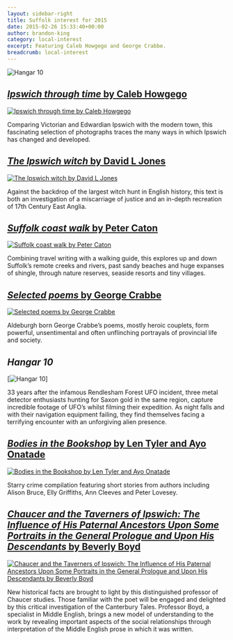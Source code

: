 ```yaml
---
layout: sidebar-right
title: Suffolk interest for 2015
date: 2015-02-26 15:33:40+00:00
author: brandon-king
category: local-interest
excerpt: Featuring Caleb Howgego and George Crabbe.
breadcrumb: local-interest
---
```

![Hangar 10](/images/featured/featured-hangar-10.jpg)

## [<cite>Ipswich through time</cite> by Caleb Howgego](http://suffolk.spydus.co.uk/cgi-bin/spydus.exe/ENQ/OPAC/BIBENQ/9189963?QRY=CTIBIB%3C%20IRN(45907122)&QRYTEXT=Ipswich%20through%20time)

[![Ipswich through time by Caleb Howgego](/images/article/ipswich-through-time.jpg)](http://suffolk.spydus.co.uk/cgi-bin/spydus.exe/ENQ/OPAC/BIBENQ/9189963?QRY=CTIBIB%3C%20IRN(45907122)&QRYTEXT=Ipswich%20through%20time)

Comparing Victorian and Edwardian Ipswich with the modern town, this fascinating selection of photographs traces the many ways in which Ipswich has changed and developed.

## [<cite>The Ipswich witch</cite> by David L Jones](http://suffolk.spydus.co.uk/cgi-bin/spydus.exe/ENQ/OPAC/BIBENQ/9192095?QRY=CTIBIB%3C%20IRN(43620131)&QRYTEXT=The%20Ipswich%20witch)

[![The Ipswich witch by David L Jones](/images/article/ipswich-witch.jpg)](http://suffolk.spydus.co.uk/cgi-bin/spydus.exe/ENQ/OPAC/BIBENQ/9192095?QRY=CTIBIB%3C%20IRN(43620131)&QRYTEXT=The%20Ipswich%20witch)

Against the backdrop of the largest witch hunt in English history, this text is both an investigation of a miscarriage of justice and an in-depth recreation of 17th Century East Anglia.

## [<cite>Suffolk coast walk</cite> by Peter Caton](http://suffolk.spydus.co.uk/cgi-bin/spydus.exe/ENQ/OPAC/BIBENQ/9197138?QRY=CTIBIB%3C%20IRN(46363075)&QRYTEXT=Suffolk%20coast%20walk)

[![Suffolk coast walk by Peter Caton](/images/article/suffolk-coast-walk.jpg)](http://suffolk.spydus.co.uk/cgi-bin/spydus.exe/ENQ/OPAC/BIBENQ/9197138?QRY=CTIBIB%3C%20IRN(46363075)&QRYTEXT=Suffolk%20coast%20walk)

Combining travel writing with a walking guide, this explores up and down Suffolk&#8217;s remote creeks and rivers, past sandy beaches and huge expanses of shingle, through nature reserves, seaside resorts and tiny villages.

## [<cite>Selected poems</cite> by George Crabbe](http://suffolk.spydus.co.uk/cgi-bin/spydus.exe/ENQ/OPAC/BIBENQ/2578906?QRY=CTIBIB%3C%20IRN(28110)&QRYTEXT=Selected%20poems)

[![Selected poems by George Crabbe](/images/article/selected-poems-crabbe.jpg)](http://suffolk.spydus.co.uk/cgi-bin/spydus.exe/ENQ/OPAC/BIBENQ/2578906?QRY=CTIBIB%3C%20IRN(28110)&QRYTEXT=Selected%20poems)

Aldeburgh born George Crabbe&#8217;s poems, mostly heroic couplets, form powerful, unsentimental and often unflinching portrayals of provincial life and society.

## <cite>Hangar 10</cite>

[![Hangar 10](/images/article/hangar-10.jpg)]

33 years after the infamous Rendlesham Forest UFO incident, three metal detector enthusiasts hunting for Saxon gold in the same region, capture incredible footage of UFO&#8217;s whilst filming their expedition. As night falls and with their navigation equipment failing, they find themselves facing a terrifying encounter with an unforgiving alien presence.

## [<cite>Bodies in the Bookshop</cite> by Len Tyler and Ayo Onatade](http://suffolk.spydus.co.uk/cgi-bin/spydus.exe/ENQ/OPAC/BIBENQ/9204610?QRY=CTIBIB%3C%20IRN(47356496)&QRYTEXT=Bodies%20in%20the%20bookshop)

[![Bodies in the Bookshop by Len Tyler and Ayo Onatade](/images/article/bodies-in-the-bookshop.jpg)](http://suffolk.spydus.co.uk/cgi-bin/spydus.exe/ENQ/OPAC/BIBENQ/9204610?QRY=CTIBIB%3C%20IRN(47356496)&QRYTEXT=Bodies%20in%20the%20bookshop)

Starry crime compilation featuring short stories from authors including Alison Bruce, Elly Griffiths, Ann Cleeves and Peter Lovesey.

## [<cite>Chaucer and the Taverners of Ipswich: The Influence of His Paternal Ancestors Upon Some Portraits in the General Prologue and Upon His Descendants</cite> by Beverly Boyd](http://suffolk.spydus.co.uk/cgi-bin/spydus.exe/ENQ/OPAC/BIBENQ/9739191?QRY=CTIBIB%3C%20IRN(46867329)&QRYTEXT=Chaucer%20and%20the%20Taverners%20of%20Ipswich%3A%20The%20Influence%20of%20His%20Paternal%20Ancestors%20Upon%20Some%20Portraits%20in%20the%20General%20Prologue%20and%20Upon%20His%20Descendants)

[![Chaucer and the Taverners of Ipswich: The Influence of His Paternal Ancestors Upon Some Portraits in the General Prologue and Upon His Descendants by Beverly Boyd](/images/article/chaucer-and-the-taverners-of-ipswich.jpg)](http://suffolk.spydus.co.uk/cgi-bin/spydus.exe/ENQ/OPAC/BIBENQ/9739191?QRY=CTIBIB%3C%20IRN(46867329)&QRYTEXT=Chaucer%20and%20the%20Taverners%20of%20Ipswich%3A%20The%20Influence%20of%20His%20Paternal%20Ancestors%20Upon%20Some%20Portraits%20in%20the%20General%20Prologue%20and%20Upon%20His%20Descendants)

New historical facts are brought to light by this distinguished professor of Chaucer studies. Those familiar with the poet will be engaged and delighted by this critical investigation of the Canterbury Tales. Professor Boyd, a specialist in Middle English, brings a new model of understanding to the work by revealing important aspects of the social relationships through interpretation of the Middle English prose in which it was written.
